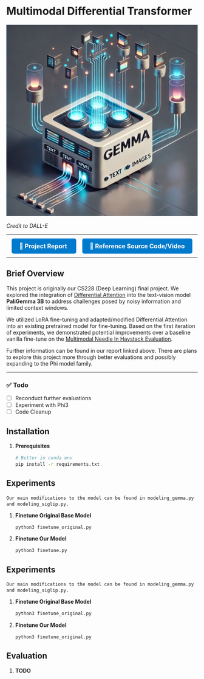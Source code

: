 # Multimodal Differential Transformer

<div align="center">
    <img src="images/overview.png" alt="Project Overview" width="800">
</div>

*Credit to DALL-E*

---

<div align="center" style="margin: 20px 0;">
    <a href="https://drive.google.com/file/d/1PVzOSapdhu_CjMikqycHYtwpx-iCsPE1/view?usp=sharing" style="text-decoration: none; font-size: 16px; font-weight: bold; padding: 10px 20px; background-color: #007acc; color: white; border-radius: 5px;">
        📄 Project Report
    </a>
    &nbsp;&nbsp;&nbsp;
    <a href="https://www.youtube.com/watch?v=vAmKB7iPkWw" style="text-decoration: none; font-size: 16px; font-weight: bold; padding: 10px 20px; background-color: #007acc; color: white; border-radius: 5px;">
        🎥 Reference Source Code/Video
    </a>
</div>

---

## Brief Overview

This project is originally our CS228 (Deep Learning) final project. We explored the integration of [Differential Attention](https://arxiv.org/pdf/2410.05258) into the text-vision model **PaliGemma 3B** to address challenges posed by noisy information and limited context windows. 

We utilized LoRA fine-tuning and adapted/modified Differential Attention into an existing pretrained model for fine-tuning. Based on the first iteration of experiments, we demonstrated potential improvements over a baseline vanilla fine-tune on the [Multimodal Needle In Haystack Evaluation](https://arxiv.org/pdf/2406.11230).

Further information can be found in our report linked above. There are plans to explore this project more through better evaluations and possibly expanding to the Phi model family.

---

### ✅ Todo
  - [ ] Reconduct further evaluations
  - [ ] Experiment with Phi3
  - [ ] Code Cleanup

## Installation

1. **Prerequisites**  
   ```bash
   # Better in conda env
   pip install -r requirements.txt

## Experiments
    Our main modifications to the model can be found in modeling_gemma.py and modeling_siglip.py. 

1. **Finetune Original Base Model**  
   ```bash
   python3 finetune_original.py
2. **Finetune Our Model**  
   ```bash
   python3 finetune.py


## Experiments
    Our main modifications to the model can be found in modeling_gemma.py and modeling_siglip.py. 

1. **Finetune Original Base Model**  
   ```bash
   python3 finetune_original.py
2. **Finetune Our Model**  
   ```bash
   python3 finetune_original.py


## Evaluation

1. **TODO**  

